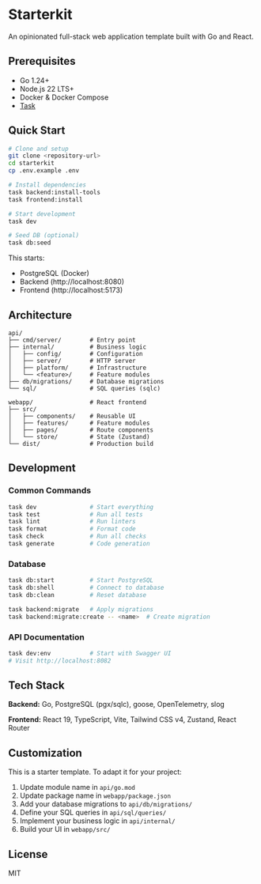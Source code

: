 # Starterkit

An opinionated full-stack web application template built with Go and React.

## Prerequisites

- Go 1.24+
- Node.js 22 LTS+
- Docker & Docker Compose
- [Task](https://taskfile.dev)

## Quick Start

```bash
# Clone and setup
git clone <repository-url>
cd starterkit
cp .env.example .env

# Install dependencies
task backend:install-tools
task frontend:install

# Start development
task dev

# Seed DB (optional)
task db:seed
```

This starts:
- PostgreSQL (Docker)
- Backend (http://localhost:8080)
- Frontend (http://localhost:5173)

## Architecture

```
api/
├── cmd/server/        # Entry point
├── internal/          # Business logic
│   ├── config/        # Configuration
│   ├── server/        # HTTP server
│   ├── platform/      # Infrastructure
│   └── <feature>/     # Feature modules
├── db/migrations/     # Database migrations
└── sql/               # SQL queries (sqlc)

webapp/                # React frontend
├── src/
│   ├── components/    # Reusable UI
│   ├── features/      # Feature modules
│   ├── pages/         # Route components
│   └── store/         # State (Zustand)
└── dist/              # Production build
```

## Development

### Common Commands

```bash
task dev               # Start everything
task test              # Run all tests
task lint              # Run linters
task format            # Format code
task check             # Run all checks
task generate          # Code generation
```

### Database

```bash
task db:start          # Start PostgreSQL
task db:shell          # Connect to database
task db:clean          # Reset database

task backend:migrate   # Apply migrations
task backend:migrate:create -- <name>  # Create migration
```

### API Documentation

```bash
task dev:env           # Start with Swagger UI
# Visit http://localhost:8082
```

## Tech Stack

**Backend:** Go, PostgreSQL (pgx/sqlc), goose, OpenTelemetry, slog

**Frontend:** React 19, TypeScript, Vite, Tailwind CSS v4, Zustand, React Router

## Customization

This is a starter template. To adapt it for your project:

1. Update module name in `api/go.mod`
2. Update package name in `webapp/package.json`
3. Add your database migrations to `api/db/migrations/`
4. Define your SQL queries in `api/sql/queries/`
5. Implement your business logic in `api/internal/`
6. Build your UI in `webapp/src/`

## License

MIT